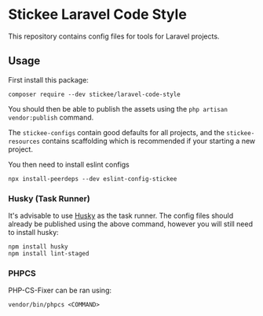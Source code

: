 # Stickee Laravel Code Style

This repository contains config files for tools for Laravel projects.

## Usage

First install this package:

```
composer require --dev stickee/laravel-code-style
```

You should then be able to publish the assets using the `php artisan vendor:publish` command.

The `stickee-configs` contain good defaults for all projects, and the `stickee-resources` contains 
scaffolding which is recommended if your starting a new project.

You then need to install eslint configs

```
npx install-peerdeps --dev eslint-config-stickee
```

### Husky (Task Runner)

It's advisable to use [Husky](https://github.com/typicode/husky) as the task runner. The config files 
should already be published using the above command, however you will still need to install husky:

```
npm install husky
npm install lint-staged
```

### PHPCS

PHP-CS-Fixer can be ran using:

```
vendor/bin/phpcs <COMMAND>
```
